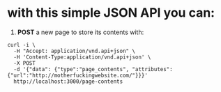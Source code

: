 # with this simple JSON API you can:

1. **POST** a new page to store its contents with:

```
curl -i \
  -H "Accept: application/vnd.api+json" \
  -H 'Content-Type:application/vnd.api+json' \
  -X POST
  -d '{"data": {"type":"page_contents", "attributes":{"url":"http://motherfuckingwebsite.com/"}}}'
  http://localhost:3000/page-contents
```
